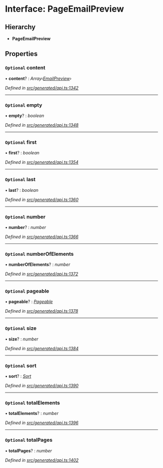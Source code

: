 # Interface: PageEmailPreview

## Hierarchy

* **PageEmailPreview**

## Properties

### `Optional` content

• **content**? : *Array‹[EmailPreview](_generated_api_.emailpreview.md)›*

*Defined in [src/generated/api.ts:1342](https://github.com/mailslurp/mailslurp-client/blob/a26884c/src/generated/api.ts#L1342)*

___

### `Optional` empty

• **empty**? : *boolean*

*Defined in [src/generated/api.ts:1348](https://github.com/mailslurp/mailslurp-client/blob/a26884c/src/generated/api.ts#L1348)*

___

### `Optional` first

• **first**? : *boolean*

*Defined in [src/generated/api.ts:1354](https://github.com/mailslurp/mailslurp-client/blob/a26884c/src/generated/api.ts#L1354)*

___

### `Optional` last

• **last**? : *boolean*

*Defined in [src/generated/api.ts:1360](https://github.com/mailslurp/mailslurp-client/blob/a26884c/src/generated/api.ts#L1360)*

___

### `Optional` number

• **number**? : *number*

*Defined in [src/generated/api.ts:1366](https://github.com/mailslurp/mailslurp-client/blob/a26884c/src/generated/api.ts#L1366)*

___

### `Optional` numberOfElements

• **numberOfElements**? : *number*

*Defined in [src/generated/api.ts:1372](https://github.com/mailslurp/mailslurp-client/blob/a26884c/src/generated/api.ts#L1372)*

___

### `Optional` pageable

• **pageable**? : *[Pageable](_generated_api_.pageable.md)*

*Defined in [src/generated/api.ts:1378](https://github.com/mailslurp/mailslurp-client/blob/a26884c/src/generated/api.ts#L1378)*

___

### `Optional` size

• **size**? : *number*

*Defined in [src/generated/api.ts:1384](https://github.com/mailslurp/mailslurp-client/blob/a26884c/src/generated/api.ts#L1384)*

___

### `Optional` sort

• **sort**? : *[Sort](_generated_api_.sort.md)*

*Defined in [src/generated/api.ts:1390](https://github.com/mailslurp/mailslurp-client/blob/a26884c/src/generated/api.ts#L1390)*

___

### `Optional` totalElements

• **totalElements**? : *number*

*Defined in [src/generated/api.ts:1396](https://github.com/mailslurp/mailslurp-client/blob/a26884c/src/generated/api.ts#L1396)*

___

### `Optional` totalPages

• **totalPages**? : *number*

*Defined in [src/generated/api.ts:1402](https://github.com/mailslurp/mailslurp-client/blob/a26884c/src/generated/api.ts#L1402)*
